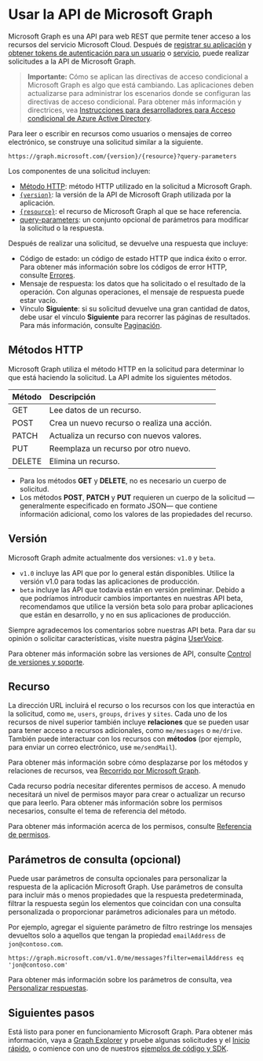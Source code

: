 # <a name="use-the-microsoft-graph-api"></a>Usar la API de Microsoft Graph

Microsoft Graph es una API para web REST que permite tener acceso a los recursos del servicio Microsoft Cloud. Después de [registrar su aplicación](auth_register_app_v2.md) y [obtener tokens de autenticación para un usuario](auth_v2_user.md) o [servicio](auth_v2_service.md), puede realizar solicitudes a la API de Microsoft Graph.

> **Importante:**  Cómo se aplican las directivas de acceso condicional a Microsoft Graph es algo que está cambiando. Las aplicaciones deben actualizarse para administrar los escenarios donde se configuran las directivas de acceso condicional. Para obtener más información y directrices, vea [Instrucciones para desarrolladores para Acceso condicional de Azure Active Directory]((https://docs.microsoft.com/azure/active-directory/develop/active-directory-conditional-access-developer)).

Para leer o escribir en recursos como usuarios o mensajes de correo electrónico, se construye una solicitud similar a la siguiente.

```http
https://graph.microsoft.com/{version}/{resource}?query-parameters
```

Los componentes de una solicitud incluyen:

* [Método HTTP](#http-methods): método HTTP utilizado en la solicitud a Microsoft Graph.
* [`{version}`](#version): la versión de la API de Microsoft Graph utilizada por la aplicación.
* [`{resource}`](#resource): el recurso de Microsoft Graph al que se hace referencia.
* [query-parameters](#query-parameters-optional): un conjunto opcional de parámetros para modificar la solicitud o la respuesta.

Después de realizar una solicitud, se devuelve una respuesta que incluye: 

* Código de estado: un código de estado HTTP que indica éxito o error. Para obtener más información sobre los códigos de error HTTP, consulte [Errores](errors.md).
* Mensaje de respuesta: los datos que ha solicitado o el resultado de la operación. Con algunas operaciones, el mensaje de respuesta puede estar vacío.
* Vínculo **Siguiente**: si su solicitud devuelve una gran cantidad de datos, debe usar el vínculo **Siguiente** para recorrer las páginas de resultados. Para más información, consulte [Paginación](paging.md).

## <a name="http-methods"></a>Métodos HTTP

Microsoft Graph utiliza el método HTTP en la solicitud para determinar lo que está haciendo la solicitud. La API admite los siguientes métodos.


|**Método** |**Descripción**                             |
| :----- | :------------------------------------------- |
| GET    | Lee datos de un recurso.                   |
| POST   | Crea un nuevo recurso o realiza una acción. |
| PATCH  | Actualiza un recurso con nuevos valores.           |
| PUT    | Reemplaza un recurso por otro nuevo.           |
| DELETE | Elimina un recurso.                           |

* Para los métodos **GET** y **DELETE**, no es necesario un cuerpo de solicitud.
* Los métodos **POST**, **PATCH** y **PUT** requieren un cuerpo de la solicitud —generalmente especificado en formato JSON— que contiene información adicional, como los valores de las propiedades del recurso.

## <a name="version"></a>Versión

Microsoft Graph admite actualmente dos versiones: `v1.0` y `beta`.

* `v1.0` incluye las API que por lo general están disponibles. Utilice la versión v1.0 para todas las aplicaciones de producción.
* `beta` incluye las API que todavía están en versión preliminar. Debido a que podríamos introducir cambios importantes en nuestras API beta, recomendamos que utilice la versión beta solo para probar aplicaciones que están en desarrollo, y no en sus aplicaciones de producción.

Siempre agradecemos los comentarios sobre nuestras API beta. Para dar su opinión o solicitar características, visite nuestra página [UserVoice]((https://officespdev.uservoice.com/)).

Para obtener más información sobre las versiones de API, consulte [Control de versiones y soporte](versioning_and_support.md).

## <a name="resource"></a>Recurso

La dirección URL incluirá el recurso o los recursos con los que interactúa en la solicitud, como `me`, `users`, `groups`, `drives` y `sites`. Cada uno de los recursos de nivel superior también incluye **relaciones** que se pueden usar para tener acceso a recursos adicionales, como `me/messages` o `me/drive`. También puede interactuar con los recursos con **métodos** (por ejemplo, para enviar un correo electrónico, use `me/sendMail`).

Para obtener más información sobre cómo desplazarse por los métodos y relaciones de recursos, vea [Recorrido por Microsoft Graph](traverse_the_graph.md). 

Cada recurso podría necesitar diferentes permisos de acceso. A menudo necesitará un nivel de permisos mayor para crear o actualizar un recurso que para leerlo. Para obtener más información sobre los permisos necesarios, consulte el tema de referencia del método. 

Para obtener más información acerca de los permisos, consulte [Referencia de permisos](permissions_reference.md).

## <a name="query-parameters-optional"></a>Parámetros de consulta (opcional)

Puede usar parámetros de consulta opcionales para personalizar la respuesta de la aplicación Microsoft Graph. Use parámetros de consulta para incluir más o menos propiedades que la respuesta predeterminada, filtrar la respuesta según los elementos que coincidan con una consulta personalizada o proporcionar parámetros adicionales para un método.

Por ejemplo, agregar el siguiente parámetro de filtro restringe los mensajes devueltos solo a aquellos que tengan la propiedad `emailAddress` de `jon@contoso.com`.

```http
https://graph.microsoft.com/v1.0/me/messages?filter=emailAddress eq 'jon@contoso.com'
```

Para obtener más información sobre los parámetros de consulta, vea [Personalizar respuestas](query_parameters.md).

## <a name="next-steps"></a>Siguientes pasos

Está listo para poner en funcionamiento Microsoft Graph. Para obtener más información, vaya a [Graph Explorer]((https://developer.microsoft.com/es-ES/graph/graph-explorer)) y pruebe algunas solicitudes y el [Inicio rápido]((https://developer.microsoft.com/es-ES/graph/quick-start)), o comience con uno de nuestros [ejemplos de código y SDK]((https://developer.microsoft.com/es-ES/graph/code-samples-and-sdks)).
